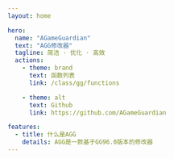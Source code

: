 ```yaml
---
layout: home

hero:
  name: "AGameGuardian"
  text: "AGG修改器"
  tagline: 简洁 · 优化 · 高效
  actions:
    - theme: brand
      text: 函数列表
      link: /class/gg/functions

    - theme: alt
      text: Github
      link: https://github.com/AGameGuardian

features:
  - title: 什么是AGG
    details: AGG是一款基于GG96.0版本的修改器
---
```

